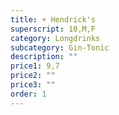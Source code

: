 ```yaml
---
title: + Hendrick's
superscript: 10,M,F
category: Longdrinks
subcategory: Gin-Tonic
description: ""
price1: 9,7
price2: ""
price3: ""
order: 1
---
```

